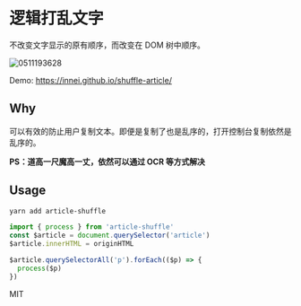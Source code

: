 # 逻辑打乱文字

不改变文字显示的原有顺序，而改变在 DOM 树中顺序。

![0511193628](https://cdn.jsdelivr.net/gh/Innei/img-bed@master/2021/0511193628.png)

Demo: <https://innei.github.io/shuffle-article/>

## Why

可以有效的防止用户复制文本。即便是复制了也是乱序的，打开控制台复制依然是乱序的。

**PS：道高一尺魔高一丈，依然可以通过 OCR 等方式解决**

## Usage

```sh
yarn add article-shuffle
```

```js
import { process } from 'article-shuffle'
const $article = document.querySelector('article')
$article.innerHTML = originHTML

$article.querySelectorAll('p').forEach(($p) => {
  process($p)
})
```

MIT
